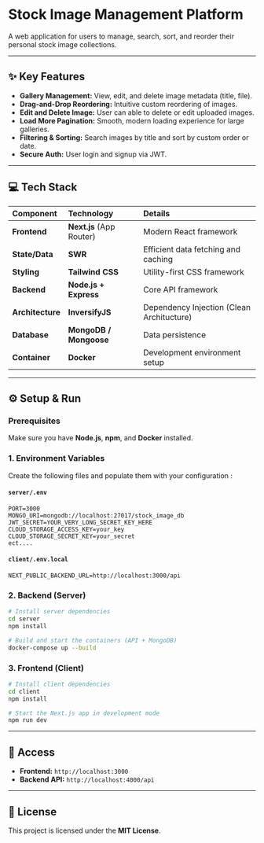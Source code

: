 # Stock Image Management Platform

A web application for users to manage, search, sort, and reorder their personal stock image collections.

-----

## ✨ Key Features

  * **Gallery Management:** View, edit, and delete image metadata (title, file).
  * **Drag-and-Drop Reordering:** Intuitive custom reordering of images.
  * **Edit and Delete Image:** User can able to delete or edit uploaded images.
  * **Load More Pagination:** Smooth, modern loading experience for large galleries.
  * **Filtering & Sorting:** Search images by title and sort by custom order or date.
  * **Secure Auth:** User login and signup via JWT.

-----

## 💻 Tech Stack

| Component | Technology | Details |
| :--- | :--- | :--- |
| **Frontend** | **Next.js** (App Router) | Modern React framework |
| **State/Data** | **SWR** | Efficient data fetching and caching |
| **Styling** | **Tailwind CSS** | Utility-first CSS framework |
| **Backend** | **Node.js + Express** | Core API framework |
| **Architecture** | **InversifyJS** | Dependency Injection (Clean Architucture) |
| **Database** | **MongoDB / Mongoose** | Data persistence |
| **Container** | **Docker** | Development environment setup |

-----

## ⚙️ Setup & Run

### Prerequisites

Make sure you have **Node.js**, **npm**, and **Docker** installed.

### 1\. Environment Variables

Create the following files and populate them with your configuration :

#### `server/.env`

```env
PORT=3000
MONGO_URI=mongodb://localhost:27017/stock_image_db
JWT_SECRET=YOUR_VERY_LONG_SECRET_KEY_HERE
CLOUD_STORAGE_ACCESS_KEY=your_key
CLOUD_STORAGE_SECRET_KEY=your_secret
ect....
```

#### `client/.env.local`

```env
NEXT_PUBLIC_BACKEND_URL=http://localhost:3000/api
```

### 2\. Backend (Server)

```bash
# Install server dependencies
cd server
npm install

# Build and start the containers (API + MongoDB)
docker-compose up --build 
```

### 3\. Frontend (Client)

```bash
# Install client dependencies
cd client
npm install

# Start the Next.js app in development mode
npm run dev
```

-----

## 🔗 Access

  * **Frontend:** `http://localhost:3000`
  * **Backend API:** `http://localhost:4000/api`


-----

## 🤝 License

This project is licensed under the **MIT License**.
